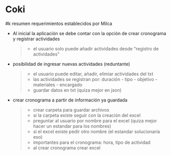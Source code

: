 # Coki

#k resumen requerimientos establecidos por Milca

- Al inicial la aplicación se debe contar con la opción de crear cronograma y
  registrar actividades

  > - el usuario solo puede añadir actividades desde "registro de actividades"

- posibilidad de ingresar nuevas actividades (reduntante)

  > - el usuario puede editar, añadir, elimiar actividades del txt
  > - las actividades se registran por: duración - tipo - objetivo - materiales -
  >   encargado
  > - guardar datos en txt (quiza mejor en json)

- crear cronograma a partir de información ya guardada

  > - crear carpeta para guardar archivos
  > - si la carpeta existe seguir con la creación del excel
  > - preguntar al usuario por nombre para el excel (quiza mejor hacer un
  >   estandar para los nombres)
  > - si el excel existe pedir otro nombre (el estandar solucionaría eso)
  > - importantes para el cronograma: hora, tipo de actividad
  > - al crear cronograma crear excel
